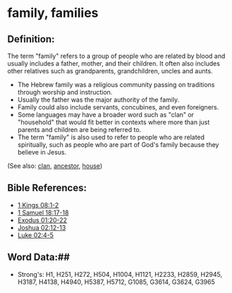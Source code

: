 # family, families #

## Definition: ##

The term "family" refers to a group of people who are related by blood and usually includes a father, mother, and their children. It often also includes other relatives such as grandparents, grandchildren, uncles and aunts.

* The Hebrew family was a religious community passing on traditions through worship and instruction.
* Usually the father was the major authority of the family.
* Family could also include servants, concubines, and even foreigners.
* Some languages may have a broader word such as "clan" or "household" that would fit better in contexts where more than just parents and children are being referred to.
* The term "family" is also used to refer to people who are related spiritually, such as people who are part of God's family because they believe in Jesus.

(See also: [clan](clan.md), [ancestor](father.md), [house](house.md))

## Bible References: ##

* [1 Kings 08:1-2](rc://en/tn/help/1ki/08/01)
* [1 Samuel 18:17-18](rc://en/tn/help/1sa/18/17)
* [Exodus 01:20-22](rc://en/tn/help/exo/01/20)
* [Joshua 02:12-13](rc://en/tn/help/jos/02/12)
* [Luke 02:4-5](rc://en/tn/help/luk/02/04)

## Word Data:##

* Strong's: H1, H251, H272, H504, H1004, H1121, H2233, H2859, H2945, H3187, H4138, H4940, H5387, H5712, G1085, G3614, G3624, G3965
